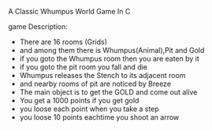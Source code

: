  A Classic Whumpus World Game In  C

game Description:
* There are 16 rooms (Grids)
* and among them there is Whumpus(Animal),Pit and Gold
* if you goto the Whumpus room then you are eaten by it
* if you goto the pit room you fall and die
* Whumpus releases the Stench to its adjacent room
* and nearby rooms of pit are noticed by Breeze
* The main object is to get the GOLD and come out alive
* You get a 1000 points if you get gold
* you loose each point when you take a step
* you loose 10 points eachtime you shoot an arrow
